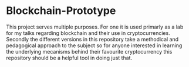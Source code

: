 # Blockchain-Prototype

This project serves multiple purposes. For one it is used primarly as a lab for my talks regarding blockchain and their use in cryptocurrencies. Secondly the different versions in this repository take a methodical and pedagogical approach to the subject so for anyone interested in learning the underlying mecanisms behind their favourite cryptocurrency this repository should be a helpful tool in doing just that.

